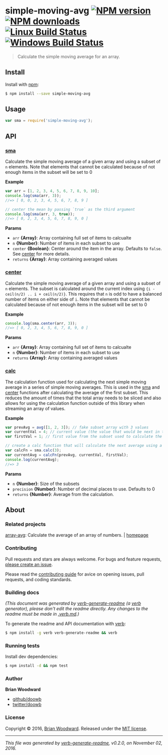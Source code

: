 # simple-moving-avg [![NPM version](https://img.shields.io/npm/v/simple-moving-avg.svg?style=flat)](https://www.npmjs.com/package/simple-moving-avg) [![NPM downloads](https://img.shields.io/npm/dm/simple-moving-avg.svg?style=flat)](https://npmjs.org/package/simple-moving-avg) [![Linux Build Status](https://img.shields.io/travis/doowb/simple-moving-avg.svg?style=flat&label=Travis)](https://travis-ci.org/doowb/simple-moving-avg) [![Windows Build Status](https://img.shields.io/appveyor/ci/doowb/simple-moving-avg.svg?style=flat&label=AppVeyor)](https://ci.appveyor.com/project/doowb/simple-moving-avg)

> Calculate the simple moving average for an array.

## Install

Install with [npm](https://www.npmjs.com/):

```sh
$ npm install --save simple-moving-avg
```

## Usage

```js
var sma = require('simple-moving-avg');
```

## API

### [sma](index.js#L25)

Calculate the simple moving average of a given array and using a subset of `n` elements. Note that elements that cannot be calculated because of not enough items in the subset will be set to 0

**Example**

```js
var arr = [1, 2, 3, 4, 5, 6, 7, 8, 9, 10];
console.log(sma(arr, 3));
//=> [ 0, 0, 2, 3, 4, 5, 6, 7, 8, 9 ]

// center the mean by passing `true` as the third argument
console.log(sma(arr, 3, true));
//=> [ 0, 2, 3, 4, 5, 6, 7, 8, 9, 0 ]
```

**Params**

* `arr` **{Array}**: Array containing full set of items to calcualte
* `n` **{Number}**: Number of items in each subset to use
* `center` **{Boolean}**: Center around the item in the array. Defaults to `false`. See [center](#center) for more details.
* `returns` **{Array}**: Array containing averaged values

### [center](index.js#L66)

Calculate the simple moving average of a given array and using a subset of `n` elements. The subset is calculated around the current index using `{i - ceil(n/2) .. i + ceil(n/2)}`. This requires that `n` is odd to have a balanced number of items on either side of `i`. Note that elements that cannot be calculated because of not enough items in the subset will be set to 0

**Example**

```js
console.log(sma.center(arr, 3));
//=> [ 0, 2, 3, 4, 5, 6, 7, 8, 9, 0 ]
```

**Params**

* `arr` **{Array}**: Array containing full set of items to calcualte
* `n` **{Number}**: Number of items in each subset to use
* `returns` **{Array}**: Array containing averaged values

### [calc](index.js#L113)

The calculation function used for calculating the next simple moving average in a series of simple moving averages. This is used in the [sma](#sma) and [center](#center) functions after calculating the average of the first subset. This reduces the amount of times that the total array needs to be sliced and also allows for using the calculation function outside of this library when streaming an array of values.

**Example**

```js
var prevAvg = avg([1, 2, 3]); // fake subset array with 3 values
var currentVal = 4; // current value (the value that would be next in the main array)
var firstVal = 1; // first value from the subset used to calculate the previous avg;

// create a calc function that will calculate the next average using a subset size of 3
var calcFn = sma.calc(3);
var currentAvg = calcFn(prevAvg, currentVal, firstVal);
console.log(currentAvg);
//=> 3
```

**Params**

* `n` **{Number}**: Size of the subsets
* `precision` **{Number}**: Number of decimal places to use. Defaults to 0
* `returns` **{Number}**: Average from the calculation.

## About

### Related projects

[array-avg](https://www.npmjs.com/package/array-avg): Calculate the average of an array of numbers. | [homepage](https://github.com/doowb/array-avg "Calculate the average of an array of numbers.")

### Contributing

Pull requests and stars are always welcome. For bugs and feature requests, [please create an issue](../../issues/new).

Please read the [contributing guide](contributing.md) for avice on opening issues, pull requests, and coding standards.

### Building docs

_(This document was generated by [verb-generate-readme](https://github.com/verbose/verb-generate-readme) (a [verb](https://github.com/verbose/verb) generator), please don't edit the readme directly. Any changes to the readme must be made in [.verb.md](.verb.md).)_

To generate the readme and API documentation with [verb](https://github.com/verbose/verb):

```sh
$ npm install -g verb verb-generate-readme && verb
```

### Running tests

Install dev dependencies:

```sh
$ npm install -d && npm test
```

### Author

**Brian Woodward**

* [github/doowb](https://github.com/doowb)
* [twitter/doowb](http://twitter.com/doowb)

### License

Copyright © 2016, [Brian Woodward](https://github.com/doowb).
Released under the [MIT license](LICENSE).

***

_This file was generated by [verb-generate-readme](https://github.com/verbose/verb-generate-readme), v0.2.0, on November 02, 2016._